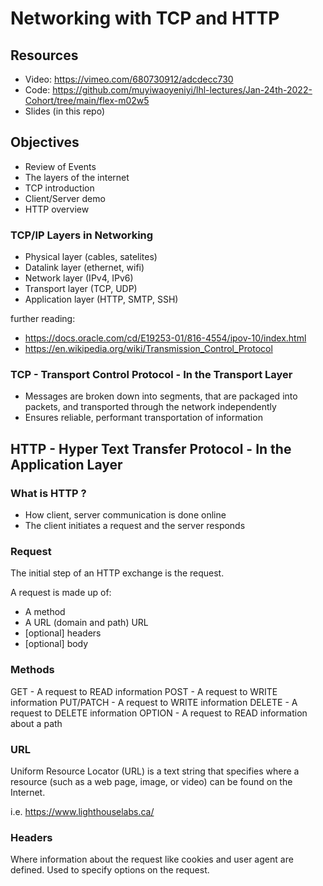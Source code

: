 # Networking with TCP and HTTP

## Resources
- Video: https://vimeo.com/680730912/adcdecc730
- Code:  https://github.com/muyiwaoyeniyi/lhl-lectures/Jan-24th-2022-Cohort/tree/main/flex-m02w5
- Slides (in this repo)

## Objectives
- Review of Events
- The layers of the internet
- TCP introduction
- Client/Server demo
- HTTP overview

### TCP/IP Layers in Networking

- Physical layer (cables, satelites)
- Datalink layer (ethernet, wifi)
- Network layer (IPv4, IPv6)
- Transport layer (TCP, UDP)
- Application layer (HTTP, SMTP, SSH)

further reading:
 - https://docs.oracle.com/cd/E19253-01/816-4554/ipov-10/index.html
 - https://en.wikipedia.org/wiki/Transmission_Control_Protocol

### TCP - Transport Control Protocol - In the Transport Layer

- Messages are broken down into segments, that are packaged into packets, and transported through the network independently
- Ensures reliable, performant transportation of information

## HTTP - Hyper Text Transfer Protocol - In the Application Layer

### What is HTTP ?

- How client, server communication is done online
- The client initiates a request and the server responds

### Request

The initial step of an HTTP exchange is the request.

A request is made up of:
 - A method
 - A URL (domain and path) URL
 - [optional] headers
 - [optional] body

### Methods

GET - A request to READ information
POST - A request to WRITE information
PUT/PATCH - A request to WRITE information
DELETE - A request to DELETE information
OPTION - A request to READ information about a path

### URL

Uniform Resource Locator (URL) is a text string that specifies where a resource (such as a web page, image, or video) can be found on the Internet.

i.e. https://www.lighthouselabs.ca/

### Headers

Where information about the request like cookies and user agent are defined.  Used to specify options on the request.